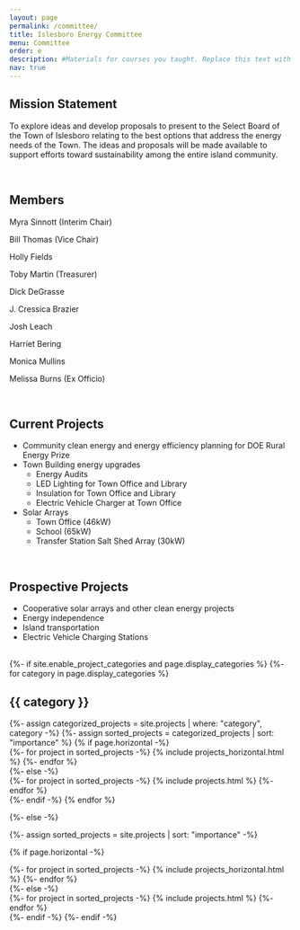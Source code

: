 ```yaml
---
layout: page
permalink: /committee/
title: Islesboro Energy Committee
menu: Committee
order: e
description: #Materials for courses you taught. Replace this text with your description. s
nav: true
---
```


## Mission Statement
To explore ideas and develop proposals to present to the Select Board of the Town of Islesboro relating to the best options that address the energy needs of the Town.  The ideas and proposals will be made available to support efforts toward sustainability among the entire island community.

<br />

## Members

Myra Sinnott (Interim Chair)

Bill Thomas (Vice Chair)

Holly Fields

Toby Martin (Treasurer)

Dick DeGrasse

J. Cressica Brazier

Josh Leach

Harriet Bering

Monica Mullins

Melissa Burns (Ex Officio)

<br />


## Current Projects
- Community clean energy and energy efficiency planning for DOE Rural Energy Prize
- Town Building energy upgrades
  - Energy Audits
  - LED Lighting for Town Office and Library
  - Insulation for Town Office and Library
  - Electric Vehicle Charger at Town Office
- Solar Arrays
  - Town Office (46kW)
  - School (65kW)
  - Transfer Station Salt Shed Array (30kW)

<br />

## Prospective Projects
- Cooperative solar arrays and other clean energy projects
- Energy independence
- Island transportation
- Electric Vehicle Charging Stations

<br />

<!-- pages/projects.md -->
<div class="projects">
{%- if site.enable_project_categories and page.display_categories %}
  <!-- Display categorized projects -->
  {%- for category in page.display_categories %}
  <h2 class="category">{{ category }}</h2>
  {%- assign categorized_projects = site.projects | where: "category", category -%}
  {%- assign sorted_projects = categorized_projects | sort: "importance" %}
  <!-- Generate cards for each project -->
  {% if page.horizontal -%}
  <div class="container">
    <div class="row row-cols-2">
    {%- for project in sorted_projects -%}
      {% include projects_horizontal.html %}
    {%- endfor %}
    </div>
  </div>
  {%- else -%}
  <div class="grid">
    {%- for project in sorted_projects -%}
      {% include projects.html %}
    {%- endfor %}
  </div>
  {%- endif -%}
  {% endfor %}

{%- else -%}
<!-- Display projects without categories -->
  {%- assign sorted_projects = site.projects | sort: "importance" -%}
  <!-- Generate cards for each project -->
  {% if page.horizontal -%}
  <div class="container">
    <div class="row row-cols-2">
    {%- for project in sorted_projects -%}
      {% include projects_horizontal.html %}
    {%- endfor %}
    </div>
  </div>
  {%- else -%}
  <div class="grid">
    {%- for project in sorted_projects -%}
      {% include projects.html %}
    {%- endfor %}
  </div>
  {%- endif -%}
{%- endif -%}
</div>